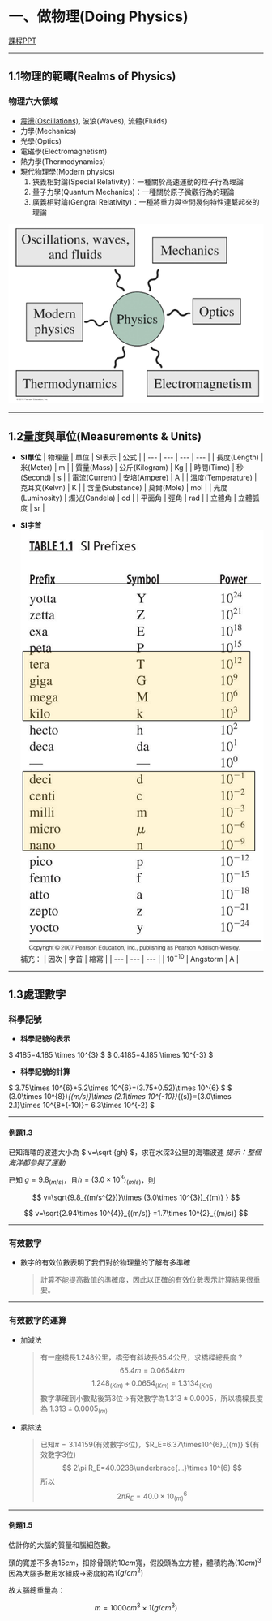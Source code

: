 # 一、做物理(Doing Physics)

[課程PPT](https://elearning.nkust.edu.tw/mooc/login.php)

---

## 1.1物理的範疇(Realms of Physics)

### 物理六大領域

* [震盪(Oscillations)](https://zh.wikipedia.org/zh-tw/%E6%8C%AF%E8%8D%A1), 波浪(Waves), 流體(Fluids)
* 力學(Mechanics)
* 光學(Optics)
* 電磁學(Electromagnetism)
* 熱力學(Thermodynamics)
* 現代物理學(Modern physics)
    1. 狹義相對論(Special Relativity)：一種關於高速運動的粒子行為理論
    2. 量子力學(Quantum Mechanics)：一種關於原子微觀行為的理論
    3. 廣義相對論(Gengral Relativity)：一種將重力與空間幾何特性連繫起來的理論

![物理六大領域](Picture/螢幕快照%202022-09-20%2000-29-31.png)

---

## 1.2量度與單位(Measurements & Units)

* **SI單位**
  | 物理量 | 單位 | SI表示 | 公式 |
  | --- | --- | --- | --- |
  | 長度(Length) | 米(Meter) | m |
  | 質量(Mass) | 公斤(Kilogram) | Kg |
  | 時間(Time) | 秒(Second) | s |
  | 電流(Current) | 安培(Ampere) | A |
  | 溫度(Temperature) | 克耳文(Kelvn) | K |
  | 含量(Substance) | 莫爾(Mole) | mol |
  | 光度(Luminosity) | 燭光(Candela) | cd |
  | 平面角 | 弳角 | rad |
  | 立體角 | 立體弧度 | sr |

* **SI字首**
  ![SI字首](../1.3物理/Picture/螢幕快照%202022-09-21%2010-42-03.png)
  補充：
  | 因次 | 字首 | 縮寫 |
  | --- | --- | --- |
  | $10^{-10}$ | Angstorm | A |

---

## 1.3處理數字

### 科學記號

* **科學記號的表示**

$ 4185=4.185 \times 10^{3} $
$ 0.4185=4.185 \times 10^{-3} $

* **科學記號的計算**

$ 3.75\times 10^{6}+5.2\times 10^{6}=(3.75+0.52)\times 10^{6} $
$ (3.0\times 10^{8})_{(m/s)}\times (2.1\times 10^{-10})_{(s)}={3.0\times 2.1}\times 10^{8+(-10)}= 6.3\times 10^{-2} $

---

#### 例題1.3

已知海嘯的波速大小為 $ v=\sqrt {gh} $，求在水深3公里的海嘯波速
_提示：整個海洋都參與了運動_

已知 $g=9.8_{(m/s)}$，且$h=(3.0\times 10^{3})_{(m/s)}$，則

$$
v=\sqrt{9.8_{(m/s^{2})}\times (3.0\times 10^{3})_{(m)} } $$

$$
v=\sqrt{2.94\times 10^{4}}_{(m/s)} =1.7\times 10^{2}_{(m/s)}
$$

---

### 有效數字

* 數字的有效位數表明了我們對於物理量的了解有多準確
    >計算不能提高數值的準確度，因此以正確的有效位數表示計算結果很重要。

---

### 有效數字的運算

* 加減法
  >有一座橋長1.248公里，橋旁有斜坡長65.4公尺，求橋樑總長度？
$$ 65.4m=0.0654km $$ $$ 1.248_{(Km)}+0.0654_{(Km)}=1.3134_{(Km)} $$
數字準確到小數點後第3位$\to$有效數字為$1.313\pm 0.0005$，所以橋樑長度為 $1.313\pm0.0005_{(m)}$

* 乘除法
  >已知$\pi={3.14159}$(有效數字6位)，$R_E=6.37\times10^{6}_{(m)} $(有效數字3位)
  $$ 2\pi R_E=40.0238\underbrace{...}\times 10^{6} $$
  所以
  $$ 2\pi R_E=40.0\times 10^{6}_{(m)} $$

---

#### 例題1.5

估計你的大腦的質量和腦細胞數。

頭的寬差不多為$15cm$，扣除骨頭約10$cm$寬，假設頭為立方體，體積約為(10$cm)^{3}$
因為大腦多數用水組成$\rightarrow$密度約為1$(g/cm^2)$

故大腦總重量為：

$$
m=1000cm^3\times 1(g/cm^3)
$$
